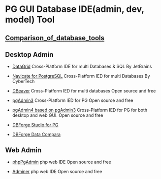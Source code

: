 # PG GUI Database IDE(admin, dev, model) Tool

## [Comparison_of_database_tools](https://en.wikipedia.org/wiki/Comparison_of_database_tools)

## Desktop Admin
* [DataGrid](https://www.jetbrains.com/datagrip/?fromMenu)
 Cross-Platform IDE for multi Databases & SQL 
 By JetBrains

* [Navicate for PostgreSQL](https://www.navicat.com/en/products/navicat-for-postgresql)
 Cross-Platform IED for multi Databases
 By CyberTech 

* [DBeaver]()
 Cross-Platform IED for multi databases
 Open source and free

* [pgAdmin3]()
 Cross-Platform IED for PG
 Open source and free

* [pgAdmin4 based on pgAdmin3]()
 Cross-Platform IED for PG 
 for both desktop and web GUI.
 Open source and free

* [DBForge Studio for PG](https://www.devart.com/dbforge/postgresql/studio/)
* [DBForge Data Compara](https://www.devart.com/dbforge/postgresql/datacompare/)


## Web Admin

* [phpPgAdmin]()
php web IDE 
Open source and free

* [Adminer]()
php web IDE
Open source and free


 
